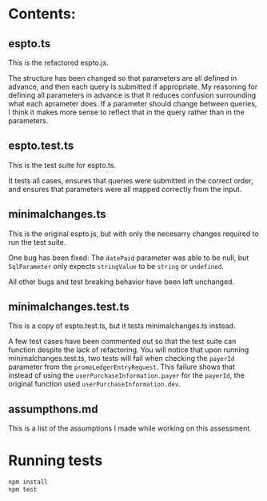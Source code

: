 # Contents:

## espto.ts

This is the refactored espto.js.

The structure has been changed so that parameters are all defined in advance, and then each query is submitted if appropriate.
My reasoning for defining all parameters in advance is that It reduces confusion surrounding what each aprameter does.
If a parameter should change between queries, I think it makes more sense to reflect that in the query rather than in the parameters.

## espto.test.ts

This is the test suite for espto.ts.

It tests all cases, ensures that queries were submitted in the correct order, and ensures that parameters were all mapped correctly from the input.

## minimalchanges.ts

This is the original espto.js, but with only the necesarry changes required to run the test suite.

One bug has been fixed: The `datePaid` parameter was able to be null, but `SqlParameter` only expects `stringValue` to be `string` or `undefined`.

All other bugs and test breaking behavior have been left unchanged.

## minimalchanges.test.ts

This is a copy of espto.test.ts, but it tests minimalchanges.ts instead.

A few test cases have been commented out so that the test suite can function despite the lack of refactoring.
You will notice that upon running minimalchanges.test.ts, two tests will fail when checking the `payerId` parameter from the `promoLedgerEntryRequest`.
This failure shows that instead of using the `userPurchaseInformation.payer` for the `payerId`, the original function used `userPurchaseInformation.dev`.

## assumpthons.md

This is a list of the assumptions I made while working on this assessment.

# Running tests

```bash
npm install
npm test
```
